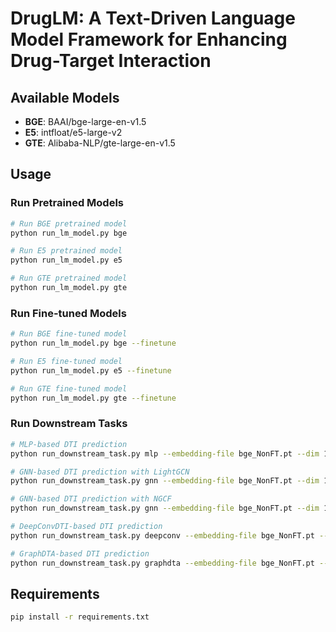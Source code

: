 # DrugLM: A Text-Driven Language Model Framework for Enhancing Drug-Target Interaction

## Available Models

- **BGE**: BAAI/bge-large-en-v1.5
- **E5**: intfloat/e5-large-v2  
- **GTE**: Alibaba-NLP/gte-large-en-v1.5

## Usage

### Run Pretrained Models

```bash
# Run BGE pretrained model
python run_lm_model.py bge

# Run E5 pretrained model
python run_lm_model.py e5

# Run GTE pretrained model
python run_lm_model.py gte
```

### Run Fine-tuned Models

```bash
# Run BGE fine-tuned model
python run_lm_model.py bge --finetune

# Run E5 fine-tuned model
python run_lm_model.py e5 --finetune

# Run GTE fine-tuned model
python run_lm_model.py gte --finetune
```

### Run Downstream Tasks

```bash
# MLP-based DTI prediction
python run_downstream_task.py mlp --embedding-file bge_NonFT.pt --dim 1024

# GNN-based DTI prediction with LightGCN
python run_downstream_task.py gnn --embedding-file bge_NonFT.pt --dim 1024 --gnn-model lightgcn --epochs 1000

# GNN-based DTI prediction with NGCF
python run_downstream_task.py gnn --embedding-file bge_NonFT.pt --dim 1024 --gnn-model ngcf --epochs 1000

# DeepConvDTI-based DTI prediction
python run_downstream_task.py deepconv --embedding-file bge_NonFT.pt --dim 1024 --epochs 30

# GraphDTA-based DTI prediction
python run_downstream_task.py graphdta --embedding-file bge_NonFT.pt --dim 1024 --epochs 100
```

## Requirements

```bash
pip install -r requirements.txt
```
